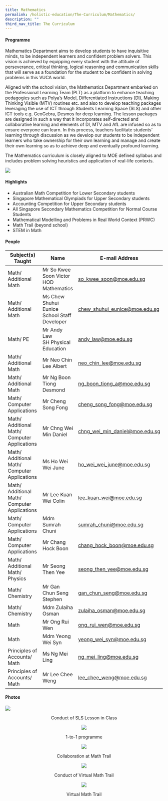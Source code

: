 ```yaml
---
title: Mathematics
permalink: /holistic-education/The-Curriculum/Mathematics/
description: ""
third_nav_title: The Curriculum
---
```

#### **Programme**

Mathematics Department aims to develop students to have inquisitive minds, to be independent learners and confident problem solvers. This vision is achieved by equipping every student with the attitude of perseverance, critical thinking, logical reasoning and communication skills that will serve as a foundation for the student to be confident in solving problems in this VUCA world.
	
Aligned with the school vision, the Mathematics Department embarked on the Professional Learning Team (PLT) as a platform to enhance teaching pedagogies such as Polya’s Model, Differentiated Instructions (DI), Making Thinking Visible (MTV) routines etc. and also to develop teaching packages leveraging the use of ICT through Students Learning Space (SLS) and other ICT tools e.g. GeoGebra, Desmos for deep learning. The lesson packages are designed in such a way that it incorporates self-directed and collaborative learning and elements of DI, MTV and AfL are infused so as to ensure everyone can learn. In this process, teachers facilitate students’ learning through discussion as we develop our students to be independent learners who take ownership for their own learning and manage and create their own learning so as to achieve deep and eventually profound learning.
	
The Mathematics curriculum is closely aligned to MOE defined syllabus and includes problem solving heuristics and application of real-life contexts.
	
![](/images/Maths%20Dept%20Website.jpeg)
  
#### **Highlights**

*   Australian Math Competition for Lower Secondary students&nbsp;
*   Singapore Mathematical Olympiads for Upper Secondary students
*   Accounting Competition for Upper Secondary students
*   All Singapore Secondary Mathematics Competition for Normal Course Students
*   Mathematical Modelling and Problems in Real World Context (PRWC)
*   Math Trail (beyond school)
*   STEM in Math

#### **People**

| Subject(s) Taught | Name | E-mail Address |
| -------- | -------- | -------- |
| Math/ Additional Math | Mr So Kwee Soon Victor <br> HOD Mathematics | [so_kwee_soon@moe.edu.sg](mailto:so_kwee_soon@moe.edu.sg) |
| Math/ Additional Math| Ms Chew Shuhui Eunice <br>School Staff Developer | [chew_shuhui_eunice@moe.edu.sg](mailto:chew_shuhui_eunice@moe.edu.sg) |
| Math/ PE | Mr Andy Law <br> SH Physical Education | [andy_law@moe.edu.sg](mailto:andy_law@moe.edu.sg) |
| Math/ Additional Math | Mr Neo Chin Lee Albert | [neo_chin_lee@moe.edu.sg](mailto:neo_chin_lee@moe.edu.sg) |
| Math/ Additional Math | Mr Ng Boon Tiong Desmond | [ng_boon_tiong_a@moe.edu.sg](mailto:ng_boon_tiong_a@moe.edu.sg) |
| Math/ Computer Applications | Mr Cheng Song Fong | [cheng_song_fong@moe.edu.sg](mailto:cheng_song_fong@moe.edu.sg) |
| Math/ Additional Math/ Computer Applications | Mr Chng Wei Min Daniel | [chng_wei_min_daniel@moe.edu.sg](mailto:chng_wei_min_daniel@moe.edu.sg) |
| Math/ Additional Math/ Computer Applications | Ms Ho Wei Wei June | [ho_wei_wei_june@moe.edu.sg](mailto:ho_wei_wei_june@moe.edu.sg) |
| Math/ Additional Math/ Computer Applications | Mr Lee Kuan Wei Colin | [lee_kuan_wei@moe.edu.sg](mailto:ee_kuan_wei@moe.edu.sg) |
| Math/ Computer Applications | Mdm Sumrah Chuni | [sumrah_chuni@moe.edu.sg](mailto:sumrah_chuni@moe.edu.sg) |
| Math/ Computer Applications | Mr Chang Hock Boon | [chang_hock_boon@moe.edu.sg](mailto:chang_hock_boon@moe.edu.sg) |
| Math/ Additional Math/ Physics | Mr Seong Then Yee | [seong_then_yee@moe.edu.sg](mailto:seong_then_yee@moe.edu.sg) |
| Math/ Chemistry | Mr Gan Chun Seng Stephen | [gan_chun_seng@moe.edu.sg](mailto:gan_chun_seng@moe.edu.sg) |
| Math/ Chemistry | Mdm Zulaiha Osman | [zulaiha_osman@moe.edu.sg](mailto:zulaiha_osman@moe.edu.sg) |
| Math  | Mr Ong Rui Wen | [ong_rui_wen@moe.edu.sg](mailto:ong_rui_wen@moe.edu.sg) |
| Math | Mdm Yeong Wei Syn | [yeong_wei_syn@moe.edu.sg](mailto:yeong_wei_syn@moe.edu.sg)|
| Principles of Accounts/ Math | Ms Ng Mei Ling | [ng_mei_ling@moe.edu.sg](mailto:ng_mei_ling@moe.edu.sg)|
| Principles of Accounts/ Math | Mr Lee Chee Weng | [lee_chee_weng@moe.edu.sg](mailto:lee_chee_weng@moe.edu.sg) |

#### **Photos**

![](/images/Conduct%20of%20SLS%20Lesson%20in%20Class.jpeg)
<center>Conduct of SLS Lesson in Class  
<br>
	
![](/images/1%20to%201%20programme.jpeg)
<center>1-to-1 programme
<br>

![](/images/Collaboration%20at%20math%20trail.jpeg)
<center>Collaboration at Math Trail
<br>

![](/images/Conduct%20of%20Virtual%20Math%20Trail.jpeg)
<center>Conduct of Virtual Math Trail
<br>

![](/images/Virtual%20Math%20Trail.jpeg)
<center>Virtual Math Trail
<br></center></center></center></center></center>